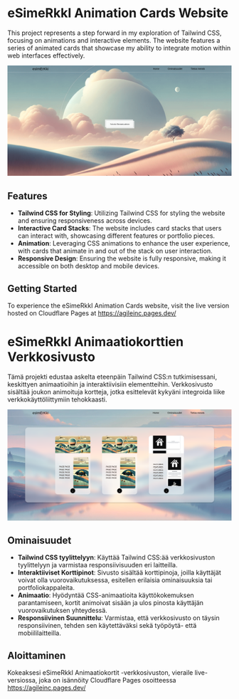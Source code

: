 # eSimeRkkI Animation Cards Website

This project represents a step forward in my exploration of Tailwind CSS, focusing on animations and interactive elements. The website features a series of animated cards that showcase my ability to integrate motion within web interfaces effectively.

![eSimeRkkI Animation Cards](public/assets/images/screenshot1.png)

## Features

- **Tailwind CSS for Styling**: Utilizing Tailwind CSS for styling the website and ensuring responsiveness across devices.
- **Interactive Card Stacks**: The website includes card stacks that users can interact with, showcasing different features or portfolio pieces.
- **Animation**: Leveraging CSS animations to enhance the user experience, with cards that animate in and out of the stack on user interaction.
- **Responsive Design**: Ensuring the website is fully responsive, making it accessible on both desktop and mobile devices.

## Getting Started

To experience the eSimeRkkI Animation Cards website, visit the live version hosted on Cloudflare Pages at https://agileinc.pages.dev/


# eSimeRkkI Animaatiokorttien Verkkosivusto

Tämä projekti edustaa askelta eteenpäin Tailwind CSS:n tutkimisessani, keskittyen animaatioihin ja interaktiivisiin elementteihin. Verkkosivusto sisältää joukon animoituja kortteja, jotka esittelevät kykyäni integroida liike verkkokäyttöliittymiin tehokkaasti.

![eSimeRkkI Animation Cards](public/assets/images/screenshot2.png)

## Ominaisuudet

- **Tailwind CSS tyylittelyyn**: Käyttää Tailwind CSS:ää verkkosivuston tyylittelyyn ja varmistaa responsiivisuuden eri laitteilla.
- **Interaktiiviset Korttipinot**: Sivusto sisältää korttipinoja, joilla käyttäjät voivat olla vuorovaikutuksessa, esitellen erilaisia ominaisuuksia tai portfoliokappaleita.
- **Animaatio**: Hyödyntää CSS-animaatioita käyttökokemuksen parantamiseen, kortit animoivat sisään ja ulos pinosta käyttäjän vuorovaikutuksen yhteydessä.
- **Responsiivinen Suunnittelu**: Varmistaa, että verkkosivusto on täysin responsiivinen, tehden sen käytettäväksi sekä työpöytä- että mobiililaitteilla.

## Aloittaminen

Kokeaksesi eSimeRkkI Animaatiokortit -verkkosivuston, vieraile live-versiossa, joka on isännöity Cloudflare Pages osoitteessa https://agileinc.pages.dev/


